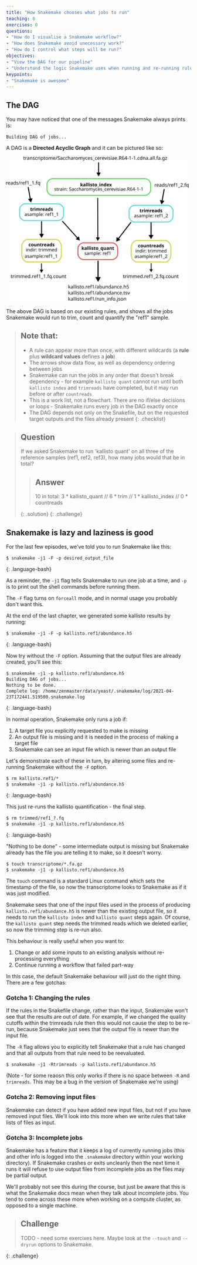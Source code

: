 ```yaml
---
title: "How Snakemake chooses what jobs to run"
teaching: 0
exercises: 0
questions:
- "How do I visualise a Snakemake workflow?"
- "How does Snakemake avoid unecessary work?"
- "How do I control what steps will be run?"
objectives:
- "View the DAG for our pipeline"
- "Understand the logic Snakemake uses when running and re-running rules"
keypoints:
- "Snakemake is awesome"
---
```


## The DAG

You may have noticed that one of the messages Snakemake always prints is:

~~~
Building DAG of jobs...
~~~

A DAG is a **Directed Acyclic Graph** and it can be pictured like so:

![DAG for our workflow][fig-dag]


The above DAG is based on our existing rules, and shows all the jobs Snakemake would run to trim, count and
quantify the "ref1" sample.

> ## Note that:
>
> * A rule can appear more than once, with different wildcards (a **rule** plus **wildcard values** defines a **job**)
> * The arrows show data flow, as well as dependency ordering between jobs
> * Snakemake can run the jobs in any order that doesn't break dependency - for example `kallisto quant` cannot run until
>   both `kallisto index` and `trimreads` have completed, but it may run before or after `countreads`
> * This is a work list, not a flowchart. There are no if/else decisions or loops - Snakemake runs every job in the DAG
>   exactly once
> * The DAG depends not only on the Snakefile, but on the requested target outputs and the files already present
{: .checklist}

> ## Question
>
> If we asked Snakemake to run 'kallisto quant' on all three of the reference samples (ref1, ref2, ref3), how many jobs would
> that be in total?
>
> > ## Answer
> >
> > 10 in total: 3 * kallisto_quant // 6 * trim // 1 * kallisto_index // 0 * countreads
> >
> {: .solution}
{: .challenge}

## Snakemake is lazy and laziness is good

For the last few episodes, we've told you to run Snakemake like this:

~~~
$ snakemake -j1 -F -p desired_output_file
~~~
{: .language-bash}

As a reminder, the `-j1` flag tells Snakemake to run one job at a time, and `-p` is to print out
the shell commands before running them.

The `-F` flag turns on `forceall` mode, and in normal usage you probably don't want this.

At the end of the last chapter, we generated some kallisto results by running:

~~~
$ snakemake -j1 -F -p kallisto.ref1/abundance.h5
~~~
{: .language-bash}

Now try without the `-F` option. Assuming that the output files are already created, you'll see this:

~~~
$ snakemake -j1 -p kallisto.ref1/abundance.h5
Building DAG of jobs...
Nothing to be done.
Complete log: /home/zenmaster/data/yeast/.snakemake/log/2021-04-23T172441.519500.snakemake.log
~~~
{: .language-bash}

In normal operation, Snakemake only runs a job if:

1. A target file you explicitly requested to make is missing
1. An output file is missing and it is needed in the process of making a target file
1. Snakemake can see an input file which is newer than an output file

Let's demonstrate each of these in turn, by altering some files and re-running Snakemake without the
`-F` option.

~~~
$ rm kallisto.ref1/*
$ snakemake -j1 -p kallisto.ref1/abundance.h5
~~~
{: .language-bash}

This just re-runs the kallisto quantification - the final step.

~~~
$ rm trimmed/ref1_?.fq
$ snakemake -j1 -p kallisto.ref1/abundance.h5
~~~
{: .language-bash}

"Nothing to be done" - some intermediate output is missing but Snakemake already has the file you are telling it to
make, so it doesn't worry.

~~~
$ touch transcriptome/*.fa.gz
$ snakemake -j1 -p kallisto.ref1/abundance.h5
~~~

The `touch` command is a standard Linux command which sets the timestamp of the file, so now the transcriptome looks
to Snakemake as if it was just modified.

Snakemake sees that one of the input files used in the process of producing `kallisto.ref1/abundance.h5` is newer than
the existing output file, so it needs to run the `kallisto index` and `kallisto quant` steps again. Of course, the
`kallisto quant` step needs the trimmed reads which we deleted earlier, so now the trimming step is re-run also.

This behaviour is really useful when you want to:

1. Change or add some inputs to an existing analysis without re-processing everything
1. Continue running a workflow that failed part-way

In this case, the default Snakemake behaviour will just do the right thing. There are a few gotchas:

### Gotcha 1: Changing the rules

If the rules in the Snakefile change, rather than the input, Snakemake won't see that the results are out of date.
For example, if we changed the quality cutoffs within the trimreads rule then this would not cause the step to be re-run,
because Snakemake just sees that the output file is newer than the input file.

The `-R` flag allows you to explicitly tell Snakemake that a rule has changed and that all outputs from that rule
need to be reevaluated.

```
$ snakemake -j1 -Rtrimreads -p kallisto.ref1/abundance.h5
```

(Note - for some reaosn this only works if there is no space between `-R` and `trimreads`. This may be a bug in the
version of Snakemake we're using)

### Gotcha 2: Removing input files

Snakemake can detect if you have added new input files, but not if you have removed input files. We'll look into this
more when we write rules that take lists of files as input.

### Gotcha 3: Incomplete jobs

Snakemake has a feature that it keeps a log of currently running jobs (this and other info is logged into the `.snakemake`
directory within your working directory). If Snakemake crashes or exits uncleanly then the next time
it runs it will refuse to use output files from incomplete jobs as the files may be partial output.

We'll probably not see
this during the course, but just be aware that this is what the Snakemake docs mean when they talk about incomplete jobs.
You tend to come across these more when working on a compute cluster, as opposed to a single machine.

> ## Challenge
>
> TODO - need some exercixes here. Maybe look at the `--touch` and `--dryrun` options to Snakemake.
>
{: .challenge}

[fig-dag]: ../fig/dag_1.svg

